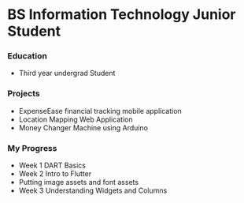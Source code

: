 # BS Information Technology Junior Student

### Education
- Third year undergrad Student

### Projects
- ExpenseEase financial tracking mobile application
- Location Mapping Web Application
- Money Changer Machine using Arduino

### My Progress
- Week 1 DART Basics
- Week 2 Intro to Flutter
- Putting image assets and font assets
- Week 3 Understanding Widgets and Columns
  
  

